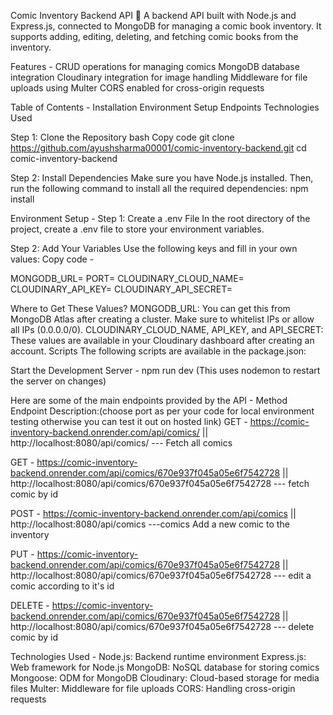 Comic Inventory Backend API 🚀
A backend API built with Node.js and Express.js, connected to MongoDB for managing a comic book inventory. It supports adding, editing, deleting, and fetching comic books from the inventory.

Features - 
CRUD operations for managing comics
MongoDB database integration
Cloudinary integration for image handling
Middleware for file uploads using Multer
CORS enabled for cross-origin requests


Table of Contents - 
Installation 
Environment Setup
Endpoints
Technologies Used




Step 1: Clone the Repository
bash
Copy code
git clone https://github.com/ayushsharma00001/comic-inventory-backend.git
cd comic-inventory-backend



Step 2: Install Dependencies
Make sure you have Node.js installed. Then, run the following command to install all the required dependencies:
npm install


Environment Setup - 
Step 1: Create a .env File
In the root directory of the project, create a .env file to store your environment variables.

Step 2: Add Your Variables
Use the following keys and fill in your own values:
Copy code - 


MONGODB_URL=<your-mongodb-connection-string>
PORT=<your-server-port>
CLOUDINARY_CLOUD_NAME=<your-cloudinary-cloud-name>
CLOUDINARY_API_KEY=<your-cloudinary-api-key>
CLOUDINARY_API_SECRET=<your-cloudinary-api-secret>


Where to Get These Values?
MONGODB_URL: You can get this from MongoDB Atlas after creating a cluster. Make sure to whitelist IPs or allow all IPs (0.0.0.0/0).
CLOUDINARY_CLOUD_NAME, API_KEY, and API_SECRET: These values are available in your Cloudinary dashboard after creating an account.
Scripts
The following scripts are available in the package.json:

Start the Development Server - 
npm run dev 
(This uses nodemon to restart the server on changes)




Here are some of the main endpoints provided by the API - 
Method	Endpoint	Description:(choose port as per your code for local environment testing otherwise you can test it out on hosted link)
GET - https://comic-inventory-backend.onrender.com/api/comics/ || http://localhost:8080/api/comics/	---	Fetch all comics 

GET - https://comic-inventory-backend.onrender.com/api/comics/670e937f045a05e6f7542728 || http://localhost:8080/api/comics/670e937f045a05e6f7542728    --- fetch comic by id

POST - https://comic-inventory-backend.onrender.com/api/comics || http://localhost:8080/api/comics	---comics	Add a new comic to the inventory

PUT - https://comic-inventory-backend.onrender.com/api/comics/670e937f045a05e6f7542728 || http://localhost:8080/api/comics/670e937f045a05e6f7542728 	--- edit a comic according to it's id

DELETE - https://comic-inventory-backend.onrender.com/api/comics/670e937f045a05e6f7542728 ||
http://localhost:8080/api/comics/670e937f045a05e6f7542728   --- delete comic by id


Technologies Used - 
Node.js: Backend runtime environment
Express.js: Web framework for Node.js
MongoDB: NoSQL database for storing comics
Mongoose: ODM for MongoDB
Cloudinary: Cloud-based storage for media files
Multer: Middleware for file uploads
CORS: Handling cross-origin requests
